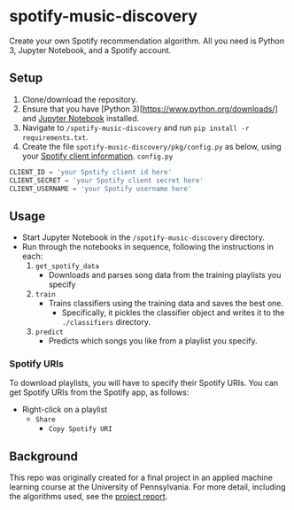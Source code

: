 # spotify-music-discovery

Create your own Spotify recommendation algorithm. All you need is Python 3, 
Jupyter Notebook, and a Spotify account. 

## Setup

1. Clone/download the repository.
2. Ensure that you have [Python 3)[https://www.python.org/downloads/] and 
[Jupyter Notebook](https://jupyter.org/install) installed.
3. Navigate to `/spotify-music-discovery` and run `pip install -r requirements.txt`.
4. Create the file `spotify-music-discovery/pkg/config.py` as below, using 
your 
[Spotify client information](https://developer.spotify.com/documentation/general/guides/app-settings/#register-your-app).
  `config.py`
  ```python
  CLIENT_ID = 'your Spotify client id here'
  CLIENT_SECRET = 'your Spotify client secret here'
  CLIENT_USERNAME = 'your Spotify username here'
  ```

## Usage

- Start Jupyter Notebook in the `/spotify-music-discovery` directory.
- Run through the notebooks in sequence, following the instructions in each:
  1. `get_spotify_data`
      - Downloads and parses song data from the training playlists you specify
  2. `train`
      - Trains classifiers using the training data and saves the best one.
        - Specifically, it pickles the classifier object and writes it to the `./classifiers` directory.
  3. `predict`
      - Predicts which songs you like from a playlist you specify.

### Spotify URIs

To download playlists, you will have to specify their Spotify URIs. You can get 
Spotify URIs from the Spotify app, as follows:
- Right-click on a playlist
  - `Share`
    - `Copy Spotify URI`

## Background

This repo was originally created for a final project in an applied machine
learning course at the University of Pennsylvania. For more detail, including 
the algorithms used, see the
[project report](music_discovery_using_active_learning.pdf).
